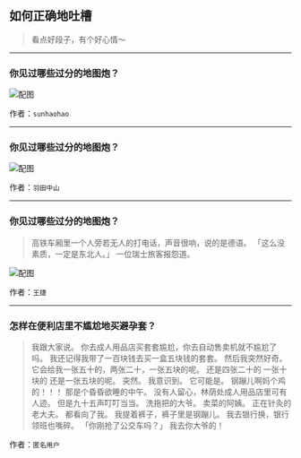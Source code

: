 ## 如何正确地吐槽

> 看点好段子，有个好心情～


 
---

### 你见过哪些过分的地图炮？

> 



![配图](http://pic2.zhimg.com/70/v2-9bf4c2ce19612023d6caefe598439c4d_b.jpg)


作者：`sunhaohao`

---

### 你见过哪些过分的地图炮？

> 



![配图](http://pic4.zhimg.com/70/v2-8152b21aa364c578735a91757e54eb73_b.jpg)


作者：`羽田中山`

---

### 你见过哪些过分的地图炮？

> 高铁车厢里一个人旁若无人的打电话，声音很响，说的是德语。
> 「这么没素质，一定是东北人。」
> 一位瑞士旅客报怨道。



![配图](http://pic4.zhimg.com/70/v2-a30c5ef2ace1b81086f8f1083ea5412f_b.jpg)


作者：`王捷`

---

### 怎样在便利店里不尴尬地买避孕套？

> 我跟大家说。
> 你去成人用品店买套套尴尬，你去自动售卖机就不尴尬了吗。
> 我还记得我带了一百块钱去买一盒五块钱的套套。
> 然后我突然好奇。
> 它会给我一张五十的，两张二十，一张五块的呢。
> 还是四张二十的 一张十块的 还是一张五块的呢。
> 突然。
> 我意识到。
> 它可能是。
> 钢蹦儿啊妈个鸡的！！！
> 那是个昏昏欲睡的中午。
> 没有人留心，林荫处成人用品店里可有人迹。
> 但是九十五声叮叮当当。
> 洗拖把的大爷。
> 卖菜的阿姨。
> 正在针灸的老大夫。
> 都看向了我。
> 我提着裤子，裤子里是钢蹦儿。
> 我去银行换，银行领班也嘴碎。
> 「你刚抢了公交车吗？」
> 我去你大爷的！


作者：`匿名用户`